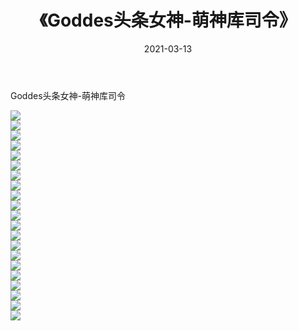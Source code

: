 ﻿---
layout: post
title:  《Goddes头条女神-萌神库司令》
date:   2021-03-13
img: http://img.660000.xyz/Sharelink/网络美图/2021/Goddes头条女神-萌神库司令/000.jpg
categories: [美女, 清纯, 唯美]
---

Goddes头条女神-萌神库司令

  ![](http://img.660000.xyz/Sharelink/网络美图/2021/Goddes头条女神-萌神库司令/001.jpg) <br> ![](http://img.660000.xyz/Sharelink/网络美图/2021/Goddes头条女神-萌神库司令/002.jpg) <br> ![](http://img.660000.xyz/Sharelink/网络美图/2021/Goddes头条女神-萌神库司令/003.jpg) <br> ![](http://img.660000.xyz/Sharelink/网络美图/2021/Goddes头条女神-萌神库司令/004.jpg) <br> ![](http://img.660000.xyz/Sharelink/网络美图/2021/Goddes头条女神-萌神库司令/005.jpg) <br> ![](http://img.660000.xyz/Sharelink/网络美图/2021/Goddes头条女神-萌神库司令/006.jpg) <br> ![](http://img.660000.xyz/Sharelink/网络美图/2021/Goddes头条女神-萌神库司令/007.jpg) <br> ![](http://img.660000.xyz/Sharelink/网络美图/2021/Goddes头条女神-萌神库司令/008.jpg) <br> ![](http://img.660000.xyz/Sharelink/网络美图/2021/Goddes头条女神-萌神库司令/009.jpg) <br> ![](http://img.660000.xyz/Sharelink/网络美图/2021/Goddes头条女神-萌神库司令/010.jpg) <br> ![](http://img.660000.xyz/Sharelink/网络美图/2021/Goddes头条女神-萌神库司令/011.jpg) <br> ![](http://img.660000.xyz/Sharelink/网络美图/2021/Goddes头条女神-萌神库司令/012.jpg) <br> ![](http://img.660000.xyz/Sharelink/网络美图/2021/Goddes头条女神-萌神库司令/013.jpg) <br> ![](http://img.660000.xyz/Sharelink/网络美图/2021/Goddes头条女神-萌神库司令/014.jpg) <br> ![](http://img.660000.xyz/Sharelink/网络美图/2021/Goddes头条女神-萌神库司令/015.jpg) <br> ![](http://img.660000.xyz/Sharelink/网络美图/2021/Goddes头条女神-萌神库司令/016.jpg) <br> ![](http://img.660000.xyz/Sharelink/网络美图/2021/Goddes头条女神-萌神库司令/017.jpg) <br> ![](http://img.660000.xyz/Sharelink/网络美图/2021/Goddes头条女神-萌神库司令/018.jpg) <br> ![](http://img.660000.xyz/Sharelink/网络美图/2021/Goddes头条女神-萌神库司令/019.jpg) <br> ![](http://img.660000.xyz/Sharelink/网络美图/2021/Goddes头条女神-萌神库司令/020.jpg) <br> ![](http://img.660000.xyz/Sharelink/网络美图/2021/Goddes头条女神-萌神库司令/021.jpg) <br>